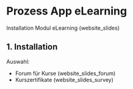 # Prozess App eLearning
Installation Modul eLearning (website_slides)

## 1. Installation
Auswahl:
* Forum für Kurse  (website_slides_forum)
* Kurszertifikate (website_slides_survey)